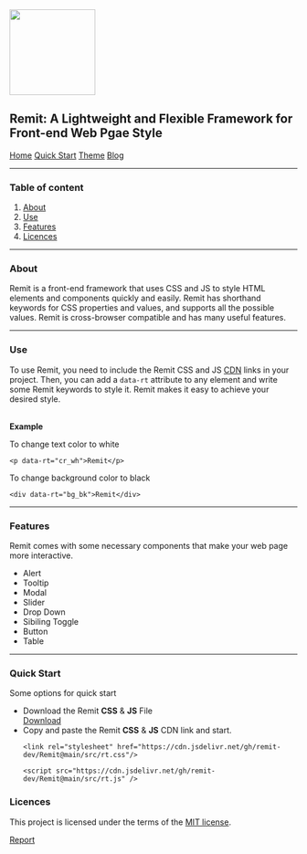

<div>
  <img width="150px" src="https://blogger.googleusercontent.com/img/b/R29vZ2xl/AVvXsEhV9a5Gzy7WoFEumLct0jHj45Ej657dNCrKYELHFO48F64K20miYU4NysIJLlbJzns7oJFfp8MFFEUaiRwPxU7RwYvEdUxeGsatlJqHwQD_RrREE5U92103JUXr4exL-styyuXbpbjKLbpURz2pYI9p3rukPRgAvgTepChygrJoqBNG-4qory1UdX1_S4I/s1080/New%20Project%2044%20%5BBBCB11A%5D.png"/>
  <h2 >Remit: A Lightweight and Flexible Framework for Front-end Web Pgae Style</h2>
  
  <div>
    <a href="https://get-remit.blogspot.com">Home</a>
    <a href="#quick">Quick Start</a>
    <a href="https://relaxtemplate.blogspot.com">Theme</a>
    <a href="https://get-remit.blogspot.com">Blog</a>
  </div>
  <hr/>
  <h3>Table of content</h3>
  <ol>
   <a href="#about">
     <li>About</li>
   </a>
   <a href="#use">
     <li>Use</li>
   </a>
   <a href="#features">
     <li>Features</li>
   </a>
   <a href="#licences">
     <li>Licences</li>
   </a>
   <a href="https://github.com/remit-dev/Remit/issues">
   </a>
  </ol>
  <hr/>
  <h3 id="about">About</h3>
Remit is a front-end framework that uses CSS and JS to style HTML elements and components quickly and easily. Remit has shorthand keywords for CSS properties and values, and supports all the possible values. Remit is cross-browser compatible and has many useful features. </p>
<hr/>
  <h3 id='use'>Use</h3>
  <p>To use Remit, you need to include the Remit CSS and JS <a href="#cdn">CDN</a> links in your project. Then, you can add a <code>data-rt</code> attribute to any element and write some Remit keywords to style it. Remit makes it easy to achieve your desired style.</p>
  <br/>
  <b>Example</b>
  <br/>
  <p>To change text color to white</p>
  <code>&lt;p data-rt="cr_wh"&gt;Remit&lt;/p&gt;</code>
  <p>To change background color to black</p>
  <code>&lt;div data-rt="bg_bk"&gt;Remit&lt;/div&gt;</code>
  <hr/>
  <h3 id='features'>Features</h3>
  <p>Remit comes with some necessary components that make your web page more interactive.</p>
  <ul>
    <li>Alert</li>
    <li>Tooltip</li>
    <li>Modal</li>
    <li>Slider</li>
    <li>Drop Down</li>
    <li>Sibiling Toggle</li>
    <li>Button</li>
    <li>Table</li>
  </ul>
  <hr/>
  <h3 id="quick">Quick Start</h3>
  Some options for quick start
  <ul>
    <li>Download the Remit <b>CSS</b> & <b>JS</b> File</li>
    <a href="https://github.com/remit-dev/Remit/archive/main.zip">Download</a>
    <li>Copy and paste the Remit <b>CSS</b> & <b>JS</b> CDN link and start.</li>
    <p><code>&lt;link rel=&quot;stylesheet&quot; href=&quot;https://cdn.jsdelivr.net/gh/remit-dev/Remit@main/src/rt.css&quot;/&gt;</code></p>
    <p><code>&lt;script src=&quot;https://cdn.jsdelivr.net/gh/remit-dev/Remit@main/src/rt.js&quot; /&gt;</code></p>
  </ul>
  <h3 id="licences">Licences</h3>
  <p>This project is licensed under the terms of the <a href="https://github.com/remit-dev/Remit/blob/main/LICENSE">MIT license</a>.</p>
  <a href="https://github.com/remit-dev/Remit/issues">Report</a>
  
  </div>
